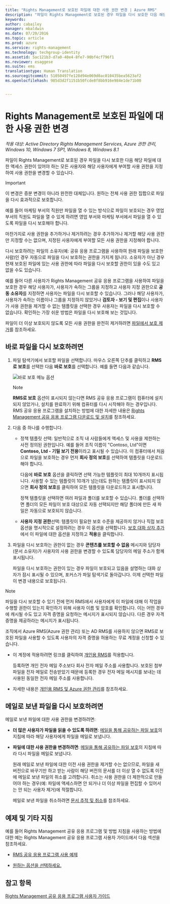 ```yaml
---
title: "Rights Management로 보호된 파일에 대한 사용 권한 변경 | Azure RMS"
description: "파일이 Rights Management로 보호된 경우 파일을 다시 보호한 다음 해당 파일에 대한 액세스 권한이 있어야 하는 모든 사용자와 해당 사용자에게 부여할 사용 권한을 지정하여 사용 권한을 변경할 수 있습니다."
keywords: 
author: cabailey
manager: mbaldwin
ms.date: 07/20/2016
ms.topic: article
ms.prod: azure
ms.service: rights-management
ms.technology: techgroup-identity
ms.assetid: 5ac121b3-d7a0-40e4-8fe7-90bf4cf796f1
ms.reviewer: esaggese
ms.suite: ems
translationtype: Human Translation
ms.sourcegitcommit: 51050497fe128d94e069d0ac010435bea5623af2
ms.openlocfilehash: 985d3d2f1151b50fcde8f8bb916e984e1de71b00


---
```


# Rights Management로 보호된 파일에 대한 사용 권한 변경

*적용 대상: Active Directory Rights Management Services, Azure 권한 관리, Windows 10, Windows 7 SP1, Windows 8, Windows 8.1*

파일이 Rights Management로 보호된 경우 파일을 다시 보호한 다음 해당 파일에 대한 액세스 권한이 있어야 하는 모든 사용자와 해당 사용자에게 부여할 사용 권한을 지정하여 사용 권한을 변경할 수 있습니다.

> [!IMPORTANT]
> 이 변경은 증분 변경이 아니라 완전한 대체입니다. 원하는 전체 사용 권한 집합으로 파일을 다시 효과적으로 보호합니다.
> 
>  예를 들어 마케팅 부서의 직원만 파일을 열 수 있는 방식으로 파일이 보호되는 경우 영업 부서의 직원도 파일을 열 수 있게 하려면 영업 부서와 마케팅 부서에서 파일을 열 수 있도록 파일을 다시 보호해야 합니다.
>
> 마찬가지로 사용 권한을 추가하거나 제거하려는 경우 추가하거나 제거할 해당 사용 권한만 지정할 수는 없으며, 지정된 사용자에게 부여할 모든 사용 권한을 지정해야 합니다.

다시 보호하려는 파일의 소유자(예: 공유 응용 프로그램을 사용하여 원래 파일을 보호한 사람)인 경우 자동으로 파일을 다시 보호하는 권한을 가지게 됩니다. 소유자가 아닌 경우 현재 보호된 파일에 있는 사용 권한에 따라 파일을 다시 보호할 권한이 있을 수도 있고 없을 수도 있습니다. 

예를 들어 다른 사용자가 Rights Management 공유 응용 프로그램을 사용하여 파일을 보호한 경우 해당 사용자가, 사용자가 속하는 그룹을 지정하고 사용자 지정 권한으로 **공동 소유자**를 지정하면 사용자는 파일을 다시 보호할 수 있습니다. 그러나 해당 사용자가, 사용자가 속하는 이름이나 그룹을 지정하지 않았거나 **검토자 - 보기 및 편집**이나 사용자가 사용 권한을 제거할 수 없는 템플릿을 선택한 경우 사용자는 파일을 다시 보호할 수 없습니다. 확인하는 가장 쉬운 방법은 파일을 다시 보호해 보는 것입니다.

파일이 더 이상 보호되지 않도록 모든 사용 권한을 완전히 제거하려면 [파일에서 보호 제거](sharing-app-remove-protection.md)를 참조하세요.

## 바로 파일을 다시 보호하려면

1.  파일 탐색기에서 보호할 파일을 선택합니다. 마우스 오른쪽 단추를 클릭하고 **RMS로 보호**를 선택한 다음 **바로 보호**를 선택합니다. 예를 들면 다음과 같습니다.

    ![바로 보호 메뉴 옵션](../media/ADRMS_MSRMSApp_SP_CompanyDefined.png)

    > [!NOTE]
    > **RMS로 보호** 옵션이 표시되지 않는다면 RMS 공유 응용 프로그램이 컴퓨터에 설치되지 않았거나, 설치를 완료하기 위해 컴퓨터를 다시 시작해야 하는 경우입니다. RMS 공유 응용 프로그램을 설치하는 방법에 대한 자세한 내용은 [Rights Management 공유 응용 프로그램 다운로드 및 설치](install-sharing-app.md)를 참조하세요.

2.  다음 중 하나를 수행합니다.

    -   정책 템플릿 선택: 일반적으로 조직 내 사람들에게 액세스 및 사용을 제한하는 사전 정의된 권한입니다. 예를 들어 조직 이름이 "Contoso, Ltd"이면 **Contoso, Ltd - 기밀 보기 전용**이라고 표시될 수 있습니다. 이 컴퓨터에서 처음으로 파일을 보호하는 경우 먼저 **회사 정의 보호**를 선택하여 탬플릿을 다운로드해야 합니다.

        다음에 **바로 보호** 옵션을 클릭하면 선택 가능한 템플릿이 최대 10개까지 표시됩니다. 사용할 수 있는 템플릿이 10개가 넘는데도 원하는 템플릿이 표시되지 않으면 **회사 정의 보호**를 클릭하여 모든 템플릿을 다운로드하고 표시합니다.

        정책 템플릿을 선택하면 여러 파일과 폴더를 보호할 수 있습니다. 폴더를 선택하면 폴더의 모든 파일이 보호 대상으로 자동 선택되지만 해당 폴더에 만든 새 파일은 자동으로 보호되지 않습니다.

    -   **사용자 지정 권한**선택: 템플릿이 필요한 보호 수준을 제공하지 않거나 직접 보호 옵션을 명시적으로 설정하려는 경우 이 옵션을 선택합니다. [보호 대화 상자 추가](sharing-app-dialog-box.md)에서 이 파일에 대한 옵션을 지정하고 **적용**을 클릭합니다.

3. 파일을 다시 보호하는 권한이 없는 경우 **콘텐츠를 보호할 수 없음** 메시지와 담당자(문서 소유자)가 사용자의 사용 권한을 변경할 수 있도록 담당자의 메일 주소가 함께 표시됩니다.

    파일을 다시 보호하는 권한이 있는 경우 파일이 보호되고 있음을 설명하는 대화 상자가 잠시 표시될 수 있으며, 포커스가 파일 탐색기로 돌아갑니다. 이제 선택한 파일이 변경 내용으로 보호됩니다. 

> [!NOTE]
> 파일을 다시 보호할 수 있기 전에 먼저 RMS에서 사용자에게 이 파일에 대해 이 작업을 수행할 권한이 있는지 확인하기 위해 사용자 이름 및 암호를 확인합니다. 이는 어떤 경우에 캐시될 수도 있고 자격 증명을 요청하는 메시지가 표시되지 않습니다. 다른 경우 자격 증명을 제공하라는 메시지가 표시됩니다.
>
> 조직에서 Azure RMS(Azure 권한 관리) 또는 AD RMS를 사용하지 않으면 RMS로 보호된 파일을 사용할 수 있도록 사용자의 자격 증명을 허용하는 무료 계정을 신청할 수 있습니다.
>
> -   이 계정에 적용하려면 링크를 클릭하여 [개인용 RMS](http://go.microsoft.com/fwlink/?LinkId=309469)를 적용합니다.
>
>     등록하면 개인 전자 메일 주소보다 회사 전자 메일 주소를 사용합니다. 보호된 첨부 파일을 전자 메일로 전송받았기 때문에 등록한 경우 전자 메일 메시지를 보내는 데 사용된 동일한 전자 메일 주소를 사용합니다.
> -   자세한 내용은 [개인용 RMS 및 Azure 권한 관리](../understand-explore/rms-for-individuals.md)를 참조하세요.

## 메일로 보낸 파일을 다시 보호하려면

메일로 보낸 파일에 대한 사용 권한을 변경하려면:

- **더 많은 사용자가 파일을 읽을 수 있도록 하려면**: [메일을 통해 공유하는 파일 보호](sharing-app-protect-by-email.md)의 지침에 따라 해당 사용자에게 파일을 메일로 보냅니다.

- **파일에 대한 사용 권한을 변경하려면**: [메일을 통해 공유하는 파일 보호](sharing-app-protect-by-email.md)의 지침에 따라 다시 파일을 메일로 보냅니다. 

    원래 메일로 보낸 파일에 대한 이전 사용 권한을 제거할 수는 없으므로, 파일을 새 버전으로 바꾸기만 하고 받는 사람이 해당 버전의 문서를 더 이상 열 수 없도록 이전에 메일로 보낸 파일의 취소를 고려합니다. 취소는 사용 권한을 더 제한적으로 만들어야 하는 경우(예: 파일에 액세스하면 안 되거나 더 이상 파일을 편집할 수 있어서는 안 되는 사용자 제거)에 적절합니다.

    메일로 보낸 파일을 취소하려면 [문서 추적 및 취소](sharing-app-track-revoke.md)를 참조하세요.


## 예제 및 기타 지침
예를 들어 Rights Management 공유 응용 프로그램 및 방법 지침을 사용하는 방법에 대한 예는 Rights Management 공유 응용 프로그램 사용자 가이드에서 다음 섹션을 참조하세요.

-   [RMS 공유 응용 프로그램 사용 예제](sharing-app-user-guide.md#examples-for-using-the-rms-sharing-application)

-   [원하는 옵션을 선택하세요.](sharing-app-user-guide.md#what-do-you-want-to-do)

## 참고 항목
[Rights Management 공유 응용 프로그램 사용자 가이드](sharing-app-user-guide.md)



<!--HONumber=Jul16_HO3-->


